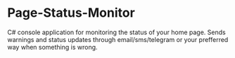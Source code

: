 # Page-Status-Monitor
C# console application for monitoring the status of your home page. Sends warnings and status updates through email/sms/telegram or your prefferred way when something is wrong.
